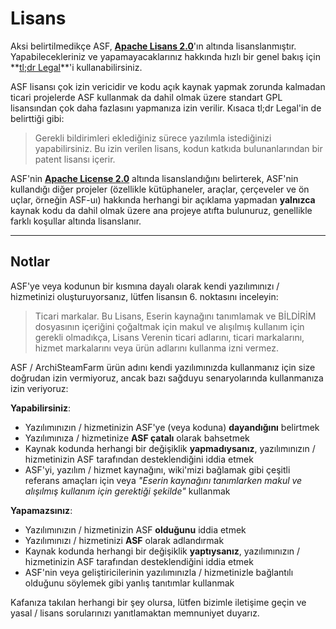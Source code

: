 # Lisans

Aksi belirtilmedikçe ASF, **[Apache Lisans 2.0](https://raw.githubusercontent.com/JustArchiNET/ArchiSteamFarm/main/LICENSE.txt)**'ın altında lisanslanmıştır. Yapabilecekleriniz ve yapamayacaklarınız hakkında hızlı bir genel bakış için **[tl;dr Legal](https://tldrlegal.com/license/apache-license-2.0-(apache-2.0))**'i kullanabilirsiniz.

ASF lisansı çok izin vericidir ve kodu açık kaynak yapmak zorunda kalmadan ticari projelerde ASF kullanmak da dahil olmak üzere standart GPL lisansından çok daha fazlasını yapmanıza izin verilir. Kısaca tl;dr Legal'in de belirttiği gibi:

> Gerekli bildirimleri eklediğiniz sürece yazılımla istediğinizi yapabilirsiniz. Bu izin verilen lisans, kodun katkıda bulunanlarından bir patent lisansı içerir.

ASF'nin **[Apache License 2.0](https://raw.githubusercontent.com/JustArchiNET/ArchiSteamFarm/main/LICENSE.txt)** altında lisanslandığını belirterek, ASF'nin kullandığı diğer projeler (özellikle kütüphaneler, araçlar, çerçeveler ve ön uçlar, örneğin ASF-uı) hakkında herhangi bir açıklama yapmadan **yalnızca** kaynak kodu da dahil olmak üzere ana projeye atıfta bulunuruz, genellikle farklı koşullar altında lisanslanır.

-----

## Notlar

ASF'ye veya kodunun bir kısmına dayalı olarak kendi yazılımınızı / hizmetinizi oluşturuyorsanız, lütfen lisansın 6. noktasını inceleyin:

> Ticari markalar. Bu Lisans, Eserin kaynağını tanımlamak ve BİLDİRİM dosyasının içeriğini çoğaltmak için makul ve alışılmış kullanım için gerekli olmadıkça, Lisans Verenin ticari adlarını, ticari markalarını, hizmet markalarını veya ürün adlarını kullanma izni vermez.

ASF / ArchiSteamFarm ürün adını kendi yazılımınızda kullanmanız için size doğrudan izin vermiyoruz, ancak bazı sağduyu senaryolarında kullanmanıza izin veriyoruz:

**Yapabilirsiniz**:
- Yazılımınızın / hizmetinizin ASF'ye (veya koduna) **dayandığını** belirtmek
- Yazılımınıza / hizmetinize **ASF çatalı** olarak bahsetmek
- Kaynak kodunda herhangi bir değişiklik **yapmadıysanız**, yazılımınızın / hizmetinizin ASF tarafından desteklendiğini iddia etmek
- ASF'yi, yazılım / hizmet kaynağını, wiki'mizi bağlamak gibi çeşitli referans amaçları için veya *"Eserin kaynağını tanımlarken makul ve alışılmış kullanım için gerektiği şekilde"* kullanmak

**Yapamazsınız**:
- Yazılımınızın / hizmetinizin ASF **olduğunu** iddia etmek
- Yazılımınızı / hizmetinizi **ASF** olarak adlandırmak
- Kaynak kodunda herhangi bir değişiklik **yaptıysanız**, yazılımınızın / hizmetinizin ASF tarafından desteklendiğini iddia etmek
- ASF'nin veya geliştiricilerinin yazılımınızla / hizmetinizle bağlantılı olduğunu söylemek gibi yanlış tanıtımlar kullanmak

Kafanıza takılan herhangi bir şey olursa, lütfen bizimle iletişime geçin ve yasal / lisans sorularınızı yanıtlamaktan memnuniyet duyarız.